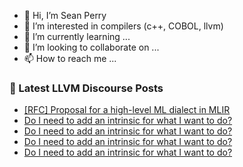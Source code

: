 - 👋 Hi, I’m Sean Perry
- 👀 I’m interested in compilers (c++, COBOL, llvm)
- 🌱 I’m currently learning ...
- 💞️ I’m looking to collaborate on ...
- 📫 How to reach me ...

<!---
s66perry/s66perry is a ✨ special ✨ repository because its `README.md` (this file) appears on your GitHub profile.
You can click the Preview link to take a look at your changes.
--->
### 📕 Latest LLVM Discourse Posts

<!-- DISCOURSE-LLVM:START -->
- [[RFC] Proposal for a high-level ML dialect in MLIR](https://discourse.llvm.org/t/rfc-proposal-for-a-high-level-ml-dialect-in-mlir/64249?page=5#post_87)
- [Do I need to add an intrinsic for what I want to do?](https://discourse.llvm.org/t/do-i-need-to-add-an-intrinsic-for-what-i-want-to-do/64651#post_5)
- [Do I need to add an intrinsic for what I want to do?](https://discourse.llvm.org/t/do-i-need-to-add-an-intrinsic-for-what-i-want-to-do/64651#post_4)
- [Do I need to add an intrinsic for what I want to do?](https://discourse.llvm.org/t/do-i-need-to-add-an-intrinsic-for-what-i-want-to-do/64651#post_3)
- [Do I need to add an intrinsic for what I want to do?](https://discourse.llvm.org/t/do-i-need-to-add-an-intrinsic-for-what-i-want-to-do/64651#post_2)
<!-- DISCOURSE-LLVM:END -->
